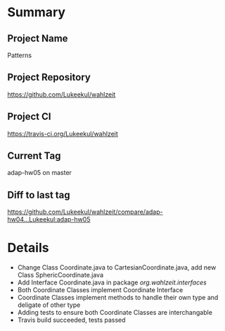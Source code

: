 # Summary
## Project Name
Patterns

## Project Repository
https://github.com/Lukeekul/wahlzeit

## Project CI
https://travis-ci.org/Lukeekul/wahlzeit

## Current Tag
adap-hw05 on master

## Diff to last tag
https://github.com/Lukeekul/wahlzeit/compare/adap-hw04...Lukeekul:adap-hw05

# Details
* Change Class Coordinate.java to CartesianCoordinate.java, add new Class SphericCoordinate.java
* Add Interface Coordinate.java in package *org.wahlzeit.interfaces*
* Both Coordinate Classes implement Coordinate Interface
* Coordinate Classes implement methods to handle their own type and deligate of other type
* Adding tests to ensure both Coordinate Classes are interchangable
* Travis build succeeded, tests passed

